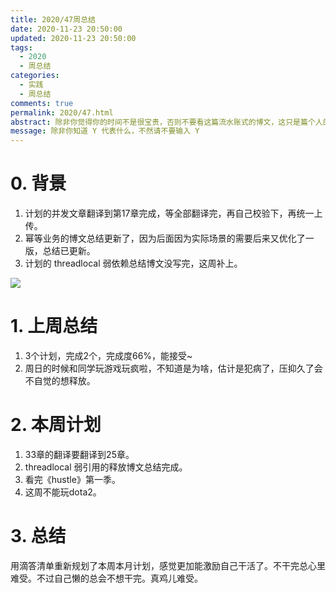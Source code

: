 ```yaml
---
title: 2020/47周总结
date: 2020-11-23 20:50:00
updated: 2020-11-23 20:50:00
tags:
  - 2020
  - 周总结
categories: 
  - 实践
  - 周总结
comments: true
permalink: 2020/47.html  
abstract: 除非你觉得你的时间不是很宝贵，否则不要看这篇流水账式的博文，这只是篇个人的工作的学习一个总结而已，没有包含任何的技术细节
message: 除非你知道 Y 代表什么，不然请不要输入 Y
---
```



# 0. 背景

1. 计划的并发文章翻译到第17章完成，等全部翻译完，再自己校验下，再统一上传。
2. 幂等业务的博文总结更新了，因为后面因为实际场景的需要后来又优化了一版，总结已更新。
3. 计划的 threadlocal 弱依赖总结博文没写完，这周补上。

<!--more-->

![][0]

# 1. 上周总结

1. 3个计划，完成2个，完成度66%，能接受~
2. 周日的时候和同学玩游戏玩疯啦，不知道是为啥，估计是犯病了，压抑久了会不自觉的想释放。

# 2. 本周计划

1. 33章的翻译要翻译到25章。
2. threadlocal 弱引用的释放博文总结完成。
3. 看完《hustle》第一季。
4. 这周不能玩dota2。

# 3. 总结

用滴答清单重新规划了本周本月计划，感觉更加能激励自己干活了。不干完总心里难受。不过自己懒的总会不想干完。真鸡儿难受。

[0]: https://leran2deeplearnjavawebtech.oss-cn-beijing.aliyuncs.com/background/2020-11-23%E9%A3%9E%E5%A4%A9%E5%A4%A7%E7%9B%97.jpg